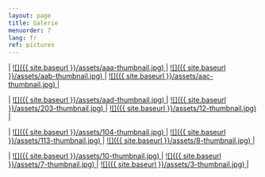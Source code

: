 ```yaml
---
layout: page
title: Galerie
menuorder: 7
lang: fr
ref: pictures
---
```


| <a href="/assets/aaa.jpg"> ![]({{ site.baseurl }}/assets/aaa-thumbnail.jpg) </a> | <a href="/assets/aab.jpg"> ![]({{ site.baseurl }}/assets/aab-thumbnail.jpg) </a> | <a href="/assets/aac.jpg">  ![]({{ site.baseurl }}/assets/aac-thumbnail.jpg) </a> |

| <a href="/assets/aad.jpg"> ![]({{ site.baseurl }}/assets/aad-thumbnail.jpg) </a> | <a href="/assets/203.jpg"> ![]({{ site.baseurl }}/assets/203-thumbnail.jpg) </a> | <a href="/assets/12.jpg">![]({{ site.baseurl }}/assets/12-thumbnail.jpg) </a> |

| <a href="/assets/104.jpg">  ![]({{ site.baseurl }}/assets/104-thumbnail.jpg) </a> | <a href="/assets/113.jpg"> ![]({{ site.baseurl }}/assets/113-thumbnail.jpg) </a> | <a href="/assets/8.jpg"> ![]({{ site.baseurl }}/assets/8-thumbnail.jpg) </a>|

|  <a href="/assets/10.jpg">  ![]({{ site.baseurl }}/assets/10-thumbnail.jpg) </a> |  <a href="/assets/7.jpg"> ![]({{ site.baseurl }}/assets/7-thumbnail.jpg) </a> | <a href="/assets/3.jpg"> ![]({{ site.baseurl }}/assets/3-thumbnail.jpg) </a>|
